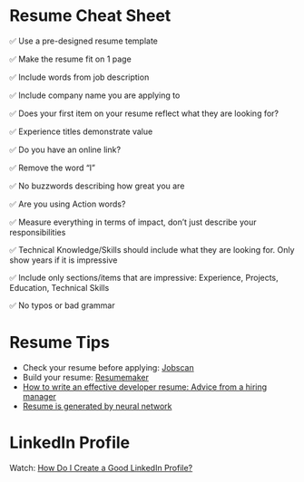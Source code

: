# Resume Cheat Sheet
✅ Use a pre-designed resume template

✅ Make the resume fit on 1 page

✅ Include words from job description

✅ Include company name you are applying to

✅ Does your first item on your resume reflect what they are looking for?

✅ Experience titles demonstrate value

✅ Do you have an online link?

✅ Remove the word “I”

✅ No buzzwords describing how great you are

✅ Are you using Action words?

✅ Measure everything in terms of impact, don’t just describe your responsibilities

✅ Technical Knowledge/Skills should include what they are looking for. Only show years if it is impressive

✅ Include only sections/items that are impressive: Experience, Projects, Education, Technical Skills

✅ No typos or bad grammar


# Resume Tips
* Check your resume before applying: [Jobscan](https://www.jobscan.co/)
* Build your resume: [Resumemaker](https://www.resumemaker.online/)
* [How to write an effective developer resume: Advice from a hiring manager](https://stackoverflow.blog/2020/11/25/how-to-write-an-effective-developer-resume-advice-from-a-hiring-manager/)
* [Resume is generated by neural network](https://thisresumedoesnotexist.com/)

# LinkedIn Profile
Watch: [How Do I Create a Good LinkedIn Profile?](https://www.linkedin.com/help/linkedin/answer/112133/how-do-i-create-a-good-linkedin-profile)
